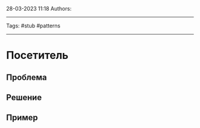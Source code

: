 28-03-2023
11:18
Authors: 
***
Tags: #stub #patterns 
***
# Посетитель


## Проблема


## Решение


## Пример

